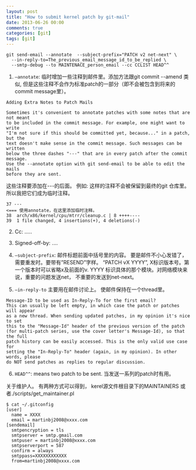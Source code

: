 ```yaml
---
layout: post
title: "How to submit kernel patch by git-mail"
date: 2013-06-26 00:00
comments: true
categories: [git]
tags: [git]
---
```


```
git send-email --annotate  --subject-prefix="PATCH v2 net-next" \
  --in-reply-to=The_previous_email_message_id_to_be_replied \
  --smtp-debug --to MAINTENACE_person_email --cc CCLIST HEAD^^
```

<!-- more -->

1. `—annotate`: 临时增加一些注释到邮件里。添加方法跟git commit --amend 类似, 但是这些注释不会作为标准patch的一部分（即不会被包含到将来的commit message里）。
```
Adding Extra Notes to Patch Mails

Sometimes it's convenient to annotate patches with some notes that are not meant
to be included in the commit message. For example, one might want to write 
"I'm not sure if this should be committed yet, because..." in a patch, but the
text doesn't make sense in the commit message. Such messages can be written
below the three dashes "---" that are in every patch after the commit message.
Use the --annotate option with git send-email to be able to edit the mails 
before they are sent.
```
这些注释要添加在---的后面。
例如:
这样的注释不会被保留到最终的git 仓库里。所以我把它们成为临时注释。
```
37 ---
<=== 使用annotate，在这里添加临时注释。
38  arch/x86/kernel/cpu/mtrr/cleanup.c | 8 ++++----
39  1 file changed, 4 insertions(+), 4 deletions(-)
```

2. Cc: .....
3. Signed-off-by: ....

4. `—subject-prefix`: 邮件标题前面中括号里的内容。 要是邮件不小心发错了，需要重发时。要带有”RESEND”字样。 “PATCH vX YYYY”, X标识版本号。第一个版本时可以省略x及前面的v. YYYY 标识具体的那个模块。对网络模块来说，重要的问题发送net， 不重要的发送到net-next。

5. `—in-reply-to` 主要用在邮件讨论上。 使邮件保持在一个thread里。
```
Message-ID to be used as In-Reply-To for the first email?
This can usually be left empty, in which case the patch or patches will appear
as a new thread. When sending updated patches, in my opinion it's nice to set
this to the "Message-Id" header of the previous version of the patch
(for multi-patch series, use the cover letter's Message-Id), so that the full
patch history can be easily accessed. This is the only valid use case for
setting the "In-Reply-To" header (again, in my opinion). In other words, please
do NOT send patches as replies to regular discussion.
```
6. `HEAD^^`: means two patch to be sent. 当发送一系列的patch时有用。

关于维护人。 有两种方式可以得到， kerel源文件根目录下的MAINTAINERS 或者./scripts/get_maintainer.pl

```
$ cat ~/.gitconfig
[user]
  name = XXXX
  email = martinbj2008@xxxx.com
[sendemail]
  smtpencryption = tls
  smtpserver = smtp.gmail.com
  smtpuser = martinbj2008@xxxx.com
  smtpserverport = 587
  confirm = always
  smtppass=XXXXXXXXXXXX
  from=martinbj2008@xxxx.com
```
